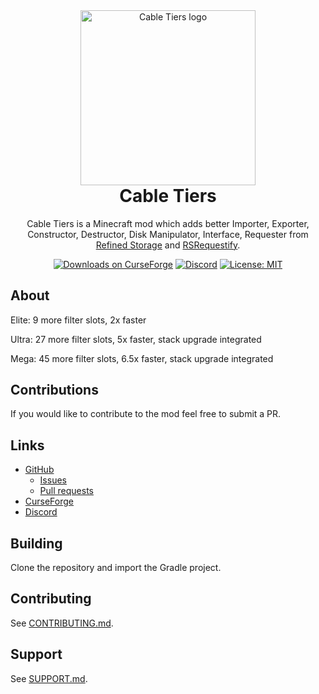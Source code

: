<div align="center">
  <img width="280" alt="Cable Tiers logo" src="https://raw.githubusercontent.com/starforcraft/Cable-Tiers/main/.github/logo.png" />
  <h1 style="margin-top: 0">Cable Tiers</h1>
  <p>Cable Tiers is a Minecraft mod which adds better Importer, Exporter, Constructor, Destructor, Disk Manipulator, Interface, Requester from <a href="https://legacy.curseforge.com/minecraft/mc-mods/refined-storage">Refined Storage</a> and <a href="https://www.curseforge.com/minecraft/mc-mods/rs-requestify">RSRequestify</a>.</p>

[![Downloads on CurseForge](http://cf.way2muchnoise.eu/full_454382_downloads.svg)](http://minecraft.curseforge.com/projects/cable-tiers) [![Discord](https://img.shields.io/discord/818034132067024937)](https://discord.gg/WpUmcmUayN) [![License: MIT](https://img.shields.io/badge/License-MIT-yellow.svg)](LICENSE.md)
</div>

## About

Elite: 9 more filter slots, 2x faster

Ultra: 27 more filter slots, 5x faster, stack upgrade integrated

Mega: 45 more filter slots, 6.5x faster, stack upgrade integrated

## Contributions
If you would like to contribute to the mod feel free to submit a PR. 

## Links

- [GitHub](https://github.com/starforcraft/Cable-Tiers)
    - [Issues](https://github.com/starforcraft/Cable-Tiers/issues)
	- [Pull requests](https://github.com/starforcraft/Cable-Tiers/pulls)
- [CurseForge](https://curseforge.com/minecraft/mc-mods/cable-tiers)
- [Discord](https://discord.gg/WpUmcmUayN)

## Building

Clone the repository and import the Gradle project.

## Contributing

See [CONTRIBUTING.md](.github/CONTRIBUTING.md).

## Support

See [SUPPORT.md](.github/SUPPORT.md).
